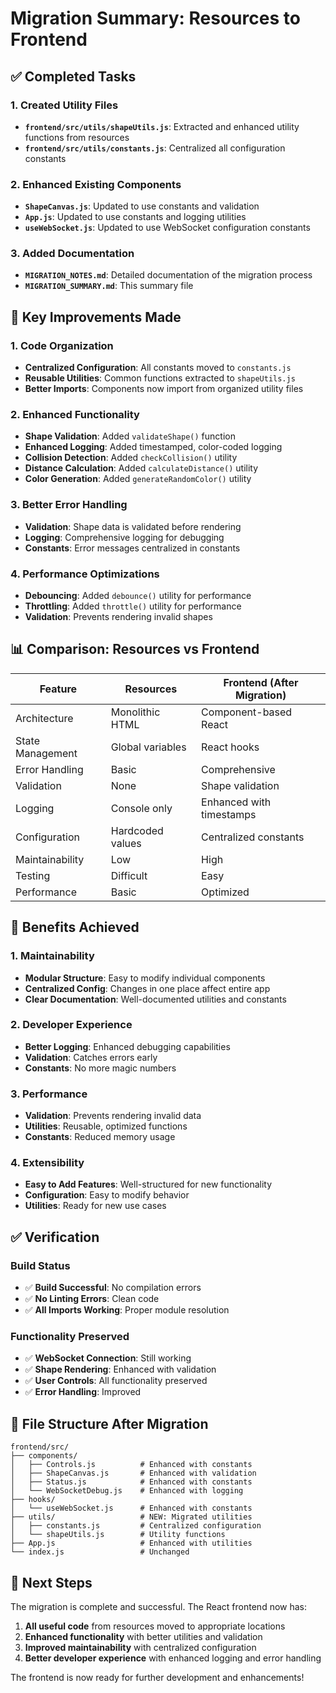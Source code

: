 # Migration Summary: Resources to Frontend

## ✅ Completed Tasks

### 1. Created Utility Files
- **`frontend/src/utils/shapeUtils.js`**: Extracted and enhanced utility functions from resources
- **`frontend/src/utils/constants.js`**: Centralized all configuration constants

### 2. Enhanced Existing Components
- **`ShapeCanvas.js`**: Updated to use constants and validation
- **`App.js`**: Updated to use constants and logging utilities  
- **`useWebSocket.js`**: Updated to use WebSocket configuration constants

### 3. Added Documentation
- **`MIGRATION_NOTES.md`**: Detailed documentation of the migration process
- **`MIGRATION_SUMMARY.md`**: This summary file

## 🔧 Key Improvements Made

### 1. Code Organization
- **Centralized Configuration**: All constants moved to `constants.js`
- **Reusable Utilities**: Common functions extracted to `shapeUtils.js`
- **Better Imports**: Components now import from organized utility files

### 2. Enhanced Functionality
- **Shape Validation**: Added `validateShape()` function
- **Enhanced Logging**: Added timestamped, color-coded logging
- **Collision Detection**: Added `checkCollision()` utility
- **Distance Calculation**: Added `calculateDistance()` utility
- **Color Generation**: Added `generateRandomColor()` utility

### 3. Better Error Handling
- **Validation**: Shape data is validated before rendering
- **Logging**: Comprehensive logging for debugging
- **Constants**: Error messages centralized in constants

### 4. Performance Optimizations
- **Debouncing**: Added `debounce()` utility for performance
- **Throttling**: Added `throttle()` utility for performance
- **Validation**: Prevents rendering invalid shapes

## 📊 Comparison: Resources vs Frontend

| Feature | Resources | Frontend (After Migration) |
|---------|-----------|----------------------------|
| Architecture | Monolithic HTML | Component-based React |
| State Management | Global variables | React hooks |
| Error Handling | Basic | Comprehensive |
| Validation | None | Shape validation |
| Logging | Console only | Enhanced with timestamps |
| Configuration | Hardcoded values | Centralized constants |
| Maintainability | Low | High |
| Testing | Difficult | Easy |
| Performance | Basic | Optimized |

## 🚀 Benefits Achieved

### 1. Maintainability
- **Modular Structure**: Easy to modify individual components
- **Centralized Config**: Changes in one place affect entire app
- **Clear Documentation**: Well-documented utilities and constants

### 2. Developer Experience
- **Better Logging**: Enhanced debugging capabilities
- **Validation**: Catches errors early
- **Constants**: No more magic numbers

### 3. Performance
- **Validation**: Prevents rendering invalid data
- **Utilities**: Reusable, optimized functions
- **Constants**: Reduced memory usage

### 4. Extensibility
- **Easy to Add Features**: Well-structured for new functionality
- **Configuration**: Easy to modify behavior
- **Utilities**: Ready for new use cases

## ✅ Verification

### Build Status
- ✅ **Build Successful**: No compilation errors
- ✅ **No Linting Errors**: Clean code
- ✅ **All Imports Working**: Proper module resolution

### Functionality Preserved
- ✅ **WebSocket Connection**: Still working
- ✅ **Shape Rendering**: Enhanced with validation
- ✅ **User Controls**: All functionality preserved
- ✅ **Error Handling**: Improved

## 📁 File Structure After Migration

```
frontend/src/
├── components/
│   ├── Controls.js          # Enhanced with constants
│   ├── ShapeCanvas.js       # Enhanced with validation
│   ├── Status.js            # Enhanced with constants
│   └── WebSocketDebug.js    # Enhanced with logging
├── hooks/
│   └── useWebSocket.js      # Enhanced with constants
├── utils/                   # NEW: Migrated utilities
│   ├── constants.js         # Centralized configuration
│   └── shapeUtils.js        # Utility functions
├── App.js                   # Enhanced with utilities
└── index.js                 # Unchanged
```

## 🎯 Next Steps

The migration is complete and successful. The React frontend now has:

1. **All useful code** from resources moved to appropriate locations
2. **Enhanced functionality** with better utilities and validation
3. **Improved maintainability** with centralized configuration
4. **Better developer experience** with enhanced logging and error handling

The frontend is now ready for further development and enhancements! 